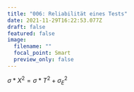 ```yaml
---
title: "006: Reliabilität eines Tests"
date: 2021-11-29T16:22:53.077Z
draft: false
featured: false
image:
  filename: ""
  focal_point: Smart
  preview_only: false
---
```

$\sigma*{X}^{2}=\sigma*{T}^{2}+\sigma_{E}^{2}$